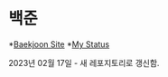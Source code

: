 # 백준
*[Baekjoon Site](https://www.acmicpc.net/)
*[My Status](https://www.acmicpc.net/user/cjlhs0691)

2023년 02월 17일 - 새 레포지토리로 갱신함. 